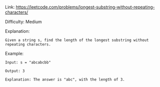 Link: https://leetcode.com/problems/longest-substring-without-repeating-characters/

Difficulty: Medium

Explanation:
    
    Given a string s, find the length of the longest substring without repeating characters.

Example:
    
    Input: s = "abcabcbb"
    
    Output: 3
    
    Explanation: The answer is "abc", with the length of 3.
